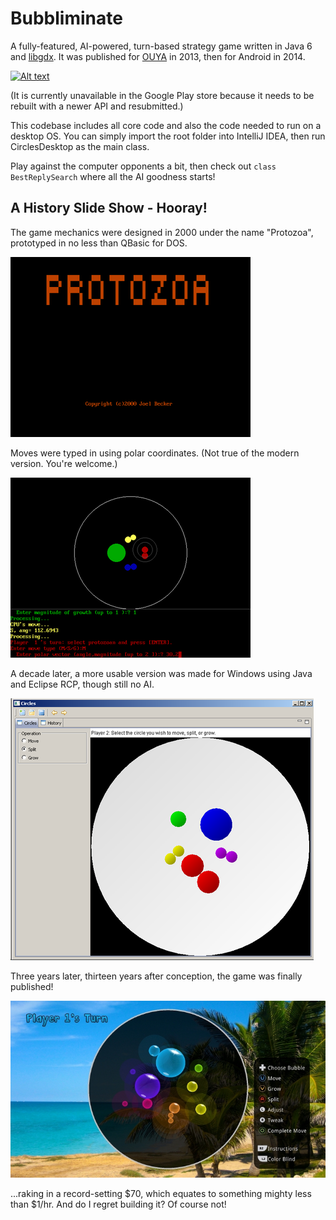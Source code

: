 # Bubbliminate
A fully-featured, AI-powered, turn-based strategy game written in Java 6 and [libgdx](https://libgdx.badlogicgames.com/). It was published for [OUYA](https://en.wikipedia.org/wiki/Ouya) in 2013, then for Android in 2014.

[![Alt text](https://img.youtube.com/vi/qs3qPFU1doI/0.jpg)](https://www.youtube.com/watch?v=qs3qPFU1doI)

(It is currently unavailable in the Google Play store because it needs to be rebuilt with a newer API and resubmitted.)
 
This codebase includes all core code and also the code needed to run on a desktop OS. You can simply import the root folder into IntelliJ IDEA, then run CirclesDesktop as the main class.

Play against the computer opponents a bit, then check out `class BestReplySearch`  where all the AI goodness starts!

## A History Slide Show - Hooray!
The game mechanics were designed in 2000 under the name "Protozoa", prototyped in no less than QBasic for DOS.

![alt text](readme/protozoa-title.png "Protozoa Title Screen")

Moves were typed in using polar coordinates. (Not true of the modern version. You're welcome.)

![alt text](readme/protozoa-gameplay.png "Protozoa Gameplay")

A decade later, a more usable version was made for Windows using Java and Eclipse RCP, though still no AI.

![alt text](readme/windows-version.png "Circles on Windows")

Three years later, thirteen years after conception, the game was finally published!

![alt text](readme/modern-version.jpg "OUYA Version")

...raking in a record-setting $70, which equates to something mighty less than $1/hr. And do I regret building it? Of course not!
